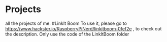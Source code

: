 # Projects
all the projects of me.
#LinkIt Boom
To use it, please go to https://www.hackster.io/RaspberryPiNerd/linkitboom-0fef2e , to check out the description.
Only use the code of the LinkItBoom folder
